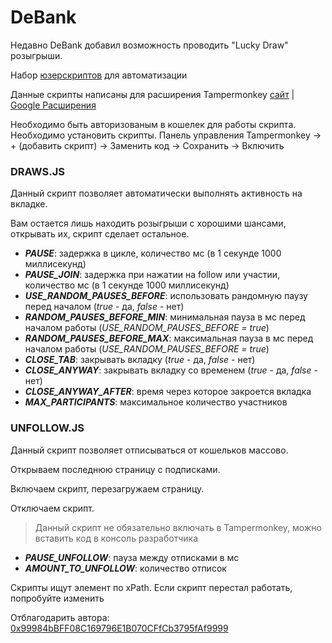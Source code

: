 # DeBank
Недавно DeBank добавил возможность проводить "Lucky Draw" розыгрыши.

Набор [юзерскриптов](https://habr.com/ru/articles/129343/) для автоматизации

Данные скрипты написаны для расширения Tampermonkey [сайт](https://www.tampermonkey.net/) | [Google Расширения](https://chrome.google.com/webstore/detail/tampermonkey/dhdgffkkebhmkfjojejmpbldmpobfkfo)

Необходимо быть авторизованым в кошелек для работы скрипта.
Необходимо установить скрипты.
Панель управления Tampermonkey -> + (добавить скрипт) -> Заменить код -> Сохранить -> Включить

### DRAWS.JS
Данный скрипт позволяет автоматически выполнять активность на вкладке.

Вам остается лишь находить розыгрыши с хорошими шансами, открывать их, скрипт сделает остальное.

- ***PAUSE***: задержка в цикле, количество мс (в 1 секунде 1000 миллисекунд)
- ***PAUSE_JOIN***: задержка при нажатии на follow или участии, количество мс (в 1 секунде 1000 миллисекунд)
- ***USE_RANDOM_PAUSES_BEFORE***: использовать рандомную паузу перед началом (*true* - да, *false* - нет)
- ***RANDOM_PAUSES_BEFORE_MIN***: минимальная пауза в мс перед началом работы (*USE_RANDOM_PAUSES_BEFORE = true*)
- ***RANDOM_PAUSES_BEFORE_MAX***: максимальная пауза в мс перед началом работы (*USE_RANDOM_PAUSES_BEFORE = true*)
- ***CLOSE_TAB***: закрывать вкладку (*true* - да, *false* - нет)
- ***CLOSE_ANYWAY***: закрывать вкладку со временем (*true* - да, *false* - нет)
- ***CLOSE_ANYWAY_AFTER***: время через которое закроется вкладка
- ***MAX_PARTICIPANTS***: максимальное количество участников


### UNFOLLOW.JS
Данный скрипт позволяет отписываться от кошельков массово.

Открываем последнюю страницу с подписками.

Включаем скрипт, перезагружаем страницу.

Отключаем скрипт.

> Данный скрипт не обязательно включать в Tampermonkey, можно вставить код в консоль разработчика

- ***PAUSE_UNFOLLOW***: пауза между отписками в мс
- ***AMOUNT_TO_UNFOLLOW***: количество отписок

Скрипты ищут элемент по xPath.
Если скрипт перестал работать, попробуйте изменить

Отблагодарить автора: [0x99984bBFF08C169796E1B070CFfCb3795fAf9999](https://debank.com/profile/0x99984bBFF08C169796E1B070CFfCb3795fAf9999)